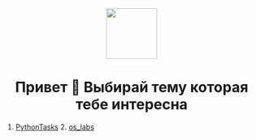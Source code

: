 <div id="header" align="center">
  <img src="https://media.giphy.com/media/M9gbBd9nbDrOTu1Mqx/giphy.gif" width="100"/>
</div>
<h1 align="center">
    Привет 👋
    Выбирай тему которая тебе интересна
</h1>

1. [PythonTasks](https://github.com/ZadireyEvgeny/Python)                     2. [os_labs](https://github.com/ZadireyEvgeny/os_labs)

